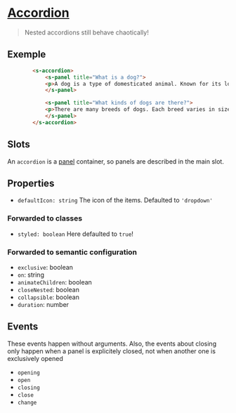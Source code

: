 # [Accordion](https://semantic-ui.com/modules/accordion.html)
> Nested accordions still behave chaotically!

## Exemple
```html
		<s-accordion>
			<s-panel title="What is a dog?">
    		<p>A dog is a type of domesticated animal. Known for its loyalty and faithfulness, it can be found as a welcome guest in many households across the world.</p>
			</s-panel>

			<s-panel title="What kinds of dogs are there?">
		    <p>There are many breeds of dogs. Each breed varies in size and temperament. Owners often select a breed of dog that they find to be compatible with their own lifestyle and desires from a companion.</p>
			</s-panel>
		</s-accordion>
```
## Slots
An `accordion` is a [panel](../concepts/panel.md) container, so panels are described in the main slot.
## Properties
- `defaultIcon: string` The icon of the items. Defaulted to `'dropdown'`
### Forwarded to classes
- `styled: boolean` Here defaulted to `true`!
### Forwarded to semantic configuration
- `exclusive`: boolean
- `on`: string
- `animateChildren`: boolean
- `closeNested`: boolean
- `collapsible`: boolean
- `duration`: number

## Events
These events happen without arguments. Also, the events about closing only happen when a panel is explicitely closed, not when another one is exclusively opened
- `opening`
- `open`
- `closing`
- `close`
- `change`
